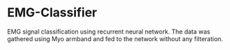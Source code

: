 # EMG-Classifier
EMG signal classification using recurrent neural network. The data was gathered using Myo armband and fed to the network without any filteration. 
